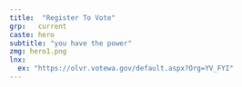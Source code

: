 ```yaml
---
title:  "Register To Vote"
grp:   current
caste: hero
subtitle: "you have the power"
zmg: hero1.png
lnx: 
  ex: "https://olvr.votewa.gov/default.aspx?Org=YV_FYI"
---
```


